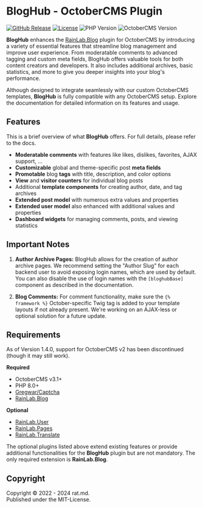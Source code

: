 BlogHub - OctoberCMS Plugin
===========================
[![GitHub Release](https://img.shields.io/github/v/release/RatMD/bloghub-plugin?style=flat-square&label=Release)](https://github.com/RatMD/bloghub-plugin/releases)
[![License](https://img.shields.io/github/license/RatMD/bloghub-plugin?style=flat-square&label=License)](https://github.com/RatMD/bloghub-plugin/tree/master?tab=MIT-1-ov-file#readme)
![PHP Version](https://img.shields.io/badge/PHP-v8.0%2B-blue?style=flat-square&color=4f5b93&logo=php)
![OctoberCMS Version](https://img.shields.io/badge/OctoberCMS-v3.1%2B-blue?style=flat-square&color=DB6B26&logo=october-cms)

**BlogHub** enhances the [RainLab.Blog](https://octobercms.com/plugin/rainlab-blog) plugin for 
OctoberCMS by introducing a variety of essential features that streamline blog management and 
improve user experience. From moderatable comments to advanced tagging and custom meta fields, 
BlogHub offers valuable tools for both content creators and developers. It also includes additional 
archives, basic statistics, and more to give you deeper insights into your blog's performance.

Although designed to integrate seamlessly with our custom OctoberCMS templates, **BlogHub** is fully 
compatible with any OctoberCMS setup. Explore the documentation for detailed information on its 
features and usage.

## Features
This is a brief overview of what **BlogHub** offers. For full details, please refer to the docs.

- **Moderatable comments** with features like likes, dislikes, favorites, AJAX support, ...
- **Customizable** global and theme-specific post **meta fields**
- **Promotable** blog **tags** with title, description, and color options
- **View** and **visitor counters** for individual blog posts
- Additional **template components** for creating author, date, and tag archives
- **Extended post model** with numerous extra values and properties
- **Extended user model** also enhanced with additional values and properties
- **Dashboard widgets** for managing comments, posts, and viewing statistics

## Important Notes
1. **Author Archive Pages:** BlogHub allows for the creation of author archive pages. We recommend 
setting the "Author Slug" for each backend user to avoid exposing login names, which are used by 
default. You can also disable the use of login names with the `[bloghubBase]` component as described 
in the documentation.

2. **Blog Comments:** For comment functionality, make sure the `{% framework %}` October-specific 
Twig tag is added to your template layouts if not already present. We're working on an AJAX-less or 
optional solution for a future update.

## Requirements
As of Version 1.4.0, support for OctoberCMS v2 has been discontinued (though it may still work).

**Required**
- OctoberCMS v3.1+
- PHP 8.0+
- [Gregwar/Captcha](https://github.com/Gregwar/Captcha)
- [RainLab.Blog](https://octobercms.com/plugin/rainlab-blog)

**Optional**
- [RainLab.User](https://octobercms.com/plugin/rainlab-user)
- [RainLab.Pages](https://octobercms.com/plugin/rainlab-pages)
- [RainLab.Translate](https://octobercms.com/plugin/rainlab-translate)

The optional plugins listed above extend existing features or provide additional functionalities for 
the **BlogHub** plugin but are not mandatory. The only required extension is **RainLab.Blog**.

## Copyright
Copyright © 2022 - 2024 rat.md. \
Published under the MIT-License.
